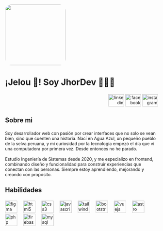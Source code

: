 <img align="center" width="200" style="border-radius: 10%;" src="https://scontent.ftru1-1.fna.fbcdn.net/v/t39.30808-6/461478756_495325713377376_1074788502941549427_n.jpg?_nc_cat=107&ccb=1-7&_nc_sid=6ee11a&_nc_ohc=eLSzrQP7Th0Q7kNvgHP_hYU&_nc_oc=AdmIZHDVqOsUQK1OiZtMgw64sIlSmMY-bgW7E7MjPH0yFsqE_cKG48D_gtOrJSUELQ6hIn0XrdfaK1T6-Qi7uLSE&_nc_zt=23&_nc_ht=scontent.ftru1-1.fna&_nc_gid=wgXhVKQae0Vyg_0UhZt7LA&oh=00_AYEmJbWmXfHPCKDdUQ4AxCCuDVUxL5sau-MHaxhyUd6tzQ&oe=67EA8B54" />

<h1 align="left">¡Jelou 👋! Soy JhorDev 👨🏻‍💻</h1>

###

<div align="right">
   <a href ="https://www.linkedin.com/in/jhordev/" target="blank"><img src="https://raw.githubusercontent.com/maurodesouza/profile-readme-generator/master/src/assets/icons/social/linkedin/default.svg" width="52" height="40" alt="linkedin logo"  /></a>
 <a href ="https://www.facebook.com/profile.php?id=61566619045436" target="blank"> <img src="https://raw.githubusercontent.com/maurodesouza/profile-readme-generator/master/src/assets/icons/social/facebook/default.svg" width="52" height="40" alt="facebook logo"  /></a>
  <a href ="https://www.instagram.com/jhordev.pe?igsh=cWN3YjlsOXB6cTU=" target="blank"> <img src="https://raw.githubusercontent.com/maurodesouza/profile-readme-generator/master/src/assets/icons/social/instagram/default.svg" width="52" height="40" alt="instagram logo"  /></a>
  
</div>

###

<h2 align="left">Sobre mi</h2>

###

<p align="left">Soy desarrollador web con pasión por crear interfaces que no solo se vean bien, sino que cuenten una historia. Nací en Agua Azul, un pequeño pueblo de la selva peruana, y mi curiosidad por la tecnología empezó el día que vi una computadora por primera vez. Desde entonces no he parado.<br><br>Estudio Ingeniería de Sistemas desde 2020, y me especializo en frontend, combinando diseño y funcionalidad para construir experiencias que conectan con las personas. Siempre estoy aprendiendo, mejorando y creando con propósito.</p>

###

<h2 align="left">Habilidades</h2>

###

<div align="left">
  <img src="https://cdn.jsdelivr.net/gh/devicons/devicon/icons/figma/figma-original.svg" height="40" alt="figma logo"  />
  <img width="12" />
  <img src="https://cdn.jsdelivr.net/gh/devicons/devicon/icons/html5/html5-original.svg" height="40" alt="html5 logo"  />
  <img width="12" />
  <img src="https://cdn.jsdelivr.net/gh/devicons/devicon/icons/css3/css3-original.svg" height="40" alt="css3 logo"  />
  <img width="12" />
  <img src="https://cdn.jsdelivr.net/gh/devicons/devicon/icons/javascript/javascript-original.svg" height="40" alt="javascript logo"  />
  <img width="12" />
  <img src="https://cdn.simpleicons.org/tailwindcss/06B6D4" height="40" alt="tailwindcss logo"  />
  <img width="12" />
  <img src="https://cdn.simpleicons.org/bootstrap/7952B3" height="40" alt="bootstrap logo"  />
  <img width="12" />
  <img src="https://cdn.simpleicons.org/vuedotjs/4FC08D" height="40" alt="vuejs logo"  />
  <img width="12" />
  <img src="https://cdn.simpleicons.org/astro/FF5D01" height="40" alt="astro logo"  />
  <img width="12" />
  <img src="https://cdn.simpleicons.org/php/777BB4" height="40" alt="php logo"  />
  <img width="12" />
  <img src="https://cdn.jsdelivr.net/gh/devicons/devicon/icons/firebase/firebase-plain.svg" height="40" alt="firebase logo"  />
  <img width="12" />
  <img src="https://cdn.simpleicons.org/mysql/4479A1" height="40" alt="mysql logo"  />
</div>


<!---
priorycode/priorycode is a ✨ special ✨ repository because its `README.md` (this file) appears on your GitHub profile.
You can click the Preview link to take a look at your changes.
--->
